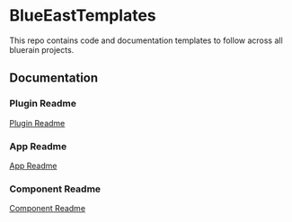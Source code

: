 # BlueEastTemplates

This repo contains code and documentation templates to follow across all bluerain projects.

## Documentation

### Plugin Readme
[Plugin Readme](https://github.com/BlueEastCode/BlueEastTemplates/blob/master/templates/PluginTemplate.md)

### App Readme
[App Readme](https://github.com/BlueEastCode/BlueEastTemplates/blob/master/templates/AppTemplate.md)

### Component Readme
[Component Readme](https://github.com/BlueEastCode/BlueEastTemplates/blob/master/templates/ComponentTemplate.md)
